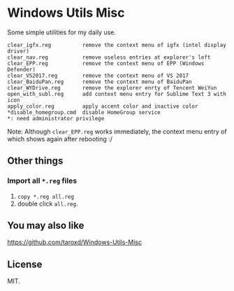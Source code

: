# Windows Utils Misc

Some simple utilities for my daily use.

    clear_igfx.reg          remove the context menu of igfx (intel display driver)
    clear_nav.reg           remove useless entries at explorer's left
    clear_EPP.reg           remove the context menu of EPP (Windows Defender)
    clear_VS2017.reg        remove the context menu of VS 2017
    clear_BaiduPan.reg      remove the context menu of BaiduPan
    clear_WYDrive.reg       remove the explorer enrty of Tencent WeiYun
    open_with_subl.reg      add context menu entry for Sublime Text 3 with icon
    apply_color.reg         apply accent color and inactive color
    *disable_homegroup.cmd  disable HomeGroup service
    *: need administrator privilege

Note: Although `clear_EPP.reg` works immediately, the context menu entry of which
shows again after rebooting :/

## Other things

### Import all `*.reg` files

1. `copy *.reg all.reg`
2. double click `all.reg`.

## You may also like

https://github.com/taroxd/Windows-Utils-Misc

## License

MIT.